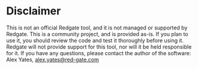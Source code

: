 # Disclaimer
This is not an official Redgate tool, and it is not managed or supported by Redgate. 
This is a community project, and is provided as-is. If you plan to use it, you should review the code and test it thoroughly before using it.
Redgate will not provide support for this tool, nor will it be held responsible for it.
If you have any questions, please contact the author of the software:
Alex Yates, alex.yates@red-gate.com
